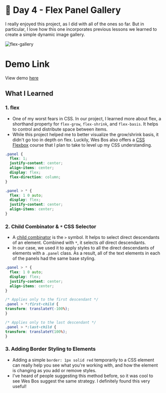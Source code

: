 # 💪 Day 4 - Flex Panel Gallery

I really enjoyed this project, as I did with all of the ones so far. But in particular, I love how this one incorporates previous lessons we learned to create a simple dynamic image gallery.

![flex-gallery](https://i.ibb.co/2g4cvNm/gallery.png)

# Demo Link
View demo [here](http://sandaiiyahh.github.io/JavaScript30/05-Flex%20Panel%20Gallery/index.html)

## What I Learned

### 1. flex
 - One of my worst fears in CSS. In our project, I learned more about flex, a shorthand property for `flex-grow`, `flex-shrink`, and `flex-basis`. It helps to control and distribute space between items.
 - While this project helped me to better visualize the grow/shrink basis, it didn't go too in depth on flex. Luckily, Wes Bos also offers a [CSS Flexbox](https://flexbox.io/) course that I plan to take to level up my CSS understanding.
 
  ```css
  .panel {
    flex: 1;
    justify-content: center;
    align-items: center;
    display: flex;
    flex-direction: column;
}
  
 .panel > * {
    flex: 1 0 auto;
    display: flex;
    justify-content: center;
    align-items: center;
}

  ```
  
### 2. Child Combinator & `*` CSS Selector
 - A [child combinator](https://css-tricks.com/almanac/selectors/c/child/) is the `>` symbol. It helps to select direct descendants of an element. Combined with `*`, it selects *all* direct descendants.
 - In our case, we used it to apply styles to all the direct descendants of elements with a `.panel` class. As a result, all of the text elements in each of the panels had the same base styling.
 
  ```css
 .panel > * {
    flex: 1 0 auto;
    display: flex;
    justify-content: center;
    align-items: center;
}

/* Applies only to the first descendant */
.panel > *:first-child {
  transform: translateY(-100%);
}

/* Applies only to the last descendant */
.panel > *:last-child {
  transform: translateY(100%);
}

  ```
 
 ### 3. Adding Border Styling to Elements
  - Adding a simple `border: 1px solid red` temporarily to a CSS element can really help you see what you're working with, and how the element is changing as you add or remove styles.
  - I've heard of people suggesting this method before, so it was cool to see Wes Bos suggest the same strategy. I definitely found this very useful!
 

 
 
 
 
 
